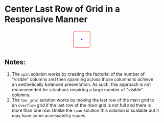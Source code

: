 # Center Last Row of Grid in a Responsive Manner

<div style="width: 60px; margin: 0 auto"><img src="altered.svg" /></div>

## Notes:

1. The `span` solution works by creating the factorial of the number of "visible" columns and then spanning across those columns to achieve an aesthetically balanced presentation. As such, this approach is not recommended for situations requiring a large number of "visible" columns.
2. The `two grid` solution works by moving the last row of the main grid to an `overflow` grid if the last row of the main grid is not full and there is more than one row. Unlike the `span` solution this solution is scalable but it may have some accessability issues.
